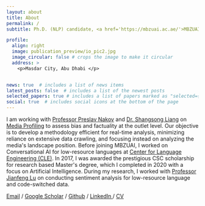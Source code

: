 ```yaml
---
layout: about
title: About
permalink: /
subtitle: Ph.D. (NLP) candidate, <a href='https://mbzuai.ac.ae/'>MBZUAI</a>, Abu-Dhabi - Masters in AI from <a href='https://english.njust.edu.cn/'> NJUST, Nanjing</a>, China.

profile:
  align: right
  image: publication_preview/io_pic2.jpg
  image_circular: false # crops the image to make it circular
  address: >
    <p>Masdar City, Abu Dhabi </p>


news: true  # includes a list of news items
latest_posts: false  # includes a list of the newest posts
selected_papers: true # includes a list of papers marked as "selected={true}"
social: true  # includes social icons at the bottom of the page
---
```


I am working with [Professor Preslav Nakov](https://scholar.google.com/citations?user=DfXsKZ4AAAAJ&hl=en) and [Dr. Shangsong Liang](https://scholar.google.com/citations?user=4uggVcIAAAAJ&hl=en) on [Media Profiling](https://github.com/ramybaly/News-Media-Reliability) to assess bias and factuality at the outlet level. Our objective is to develop a methodology efficient for real-time analysis, minimizing reliance on extensive data crawling, and focusing instead on analyzing the media's landscape position. Before joining MBZUAI, I worked on Conversational AI for low-resource languages at [Center for Language Engineering (CLE)](https://www.kics.edu.pk/labs/about/cle). In 2017, I was awarded the prestigious CSC scholarship for research based Master's degree, which I completed in 2020 with a focus on Artificial Intelligence. During my research, I worked with  [Professor Jianfeng Lu](https://teacher.njust.edu.cn/jsj/ljf/list.htm) on conducting sentiment analysis for low-resource language and code-switched data.

 <a href="mailto:arsalaan989@outlook.com">Email</a>  /  <a href="https://scholar.google.com/citations?user=ZvXClnUAAAAJ&hl=en">Google Scholar</a>  /  <a href="https://github.com/marslanm">Github</a>  /  <a href="https://www.linkedin.com/in/arsalaan989/">LinkedIn </a>  /  <a href="https://marslanm.github.io/assets/pdf/CV_template_Arslan.pdf">CV</a> 

[//]: # (<p align="justify" style="color:MediumSeaGreen;"> I am currently applying for Ph.D. in Computer Science/ Computer Vision for Fall 2023! I am interested in multi-modal understanding and generalization tasks for mainstream computer vision tasks.</p>)
